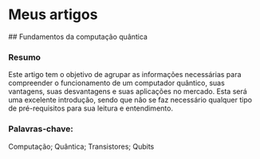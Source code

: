 # Meus artigos

<div>
## Fundamentos da computação quântica

### Resumo
Este artigo tem o objetivo de agrupar as informações necessárias para compreender
o funcionamento de um computador quântico, suas vantagens, suas desvantagens e
suas aplicações no mercado. Esta será uma excelente introdução, sendo que não se
faz necessário qualquer tipo de pré-requisitos para sua leitura e entendimento.

### Palavras-chave:
Computação; Quântica; Transistores; Qubits
</div>
